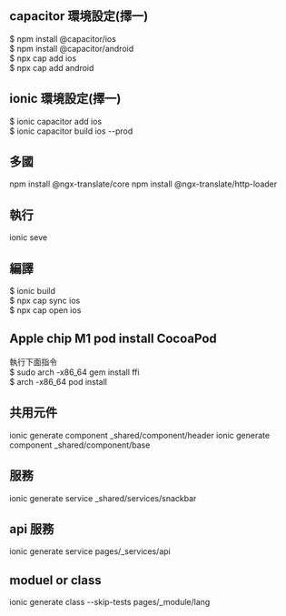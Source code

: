 ## capacitor 環境設定(擇一)  
$ npm install @capacitor/ios  
$ npm install @capacitor/android  
$ npx cap add ios  
$ npx cap add android  

## ionic 環境設定(擇一)  
$ ionic capacitor add ios  
$ ionic capacitor build ios --prod  

## 多國
npm install @ngx-translate/core
npm install @ngx-translate/http-loader

## 執行
ionic seve  

## 編譯
$ ionic build  
$ npx cap sync ios  
$ npx cap open ios   

## Apple chip M1 pod install CocoaPod
執行下面指令  
$ sudo arch -x86_64 gem install ffi  
$ arch -x86_64 pod install  
 

## 共用元件
ionic generate component _shared/component/header
ionic generate component _shared/component/base

## 服務
ionic generate service _shared/services/snackbar

## api 服務
ionic generate service pages/_services/api

## moduel or class
ionic generate class --skip-tests pages/_module/lang